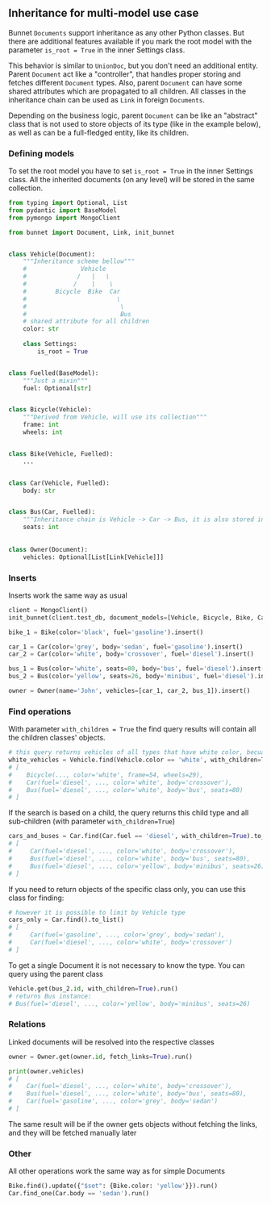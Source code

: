 ## Inheritance for multi-model use case

Bunnet `Documents` support inheritance as any other Python classes. But there are additional features available if you mark the root model with the parameter `is_root = True` in the inner Settings class.

This behavior is similar to `UnionDoc`, but you don't need an additional entity.
Parent `Document` act like a "controller", that handles proper storing and fetches different `Document` types.
Also, parent `Document` can have some shared attributes which are propagated to all children.
All classes in the inheritance chain can be used as `Link` in foreign `Documents`.

Depending on the business logic, parent `Document` can be like an "abstract" class that is not used to store objects of its type (like in the example below), as well as can be a full-fledged entity, like its children.

### Defining models

To set the root model you have to set `is_root = True` in the inner Settings class. All the inherited documents (on any level) will be stored in the same collection.

```py hl_lines="20 20"
from typing import Optional, List
from pydantic import BaseModel
from pymongo import MongoClient

from bunnet import Document, Link, init_bunnet


class Vehicle(Document):
    """Inheritance scheme bellow"""
    #               Vehicle
    #              /   |   \
    #             /    |    \
    #        Bicycle  Bike  Car
    #                         \
    #                          \
    #                          Bus
    # shared attribute for all children
    color: str
    
    class Settings:
        is_root = True


class Fuelled(BaseModel):
    """Just a mixin"""
    fuel: Optional[str]


class Bicycle(Vehicle):
    """Derived from Vehicle, will use its collection"""
    frame: int
    wheels: int


class Bike(Vehicle, Fuelled):
    ...


class Car(Vehicle, Fuelled):
    body: str


class Bus(Car, Fuelled):
    """Inheritance chain is Vehicle -> Car -> Bus, it is also stored in Vehicle collection"""
    seats: int
    
    
class Owner(Document):
    vehicles: Optional[List[Link[Vehicle]]]
```

### Inserts

Inserts work the same way as usual

```python
client = MongoClient()
init_bunnet(client.test_db, document_models=[Vehicle, Bicycle, Bike, Car, Bus])

bike_1 = Bike(color='black', fuel='gasoline').insert()

car_1 = Car(color='grey', body='sedan', fuel='gasoline').insert()
car_2 = Car(color='white', body='crossover', fuel='diesel').insert()

bus_1 = Bus(color='white', seats=80, body='bus', fuel='diesel').insert()
bus_2 = Bus(color='yellow', seats=26, body='minibus', fuel='diesel').insert()

owner = Owner(name='John', vehicles=[car_1, car_2, bus_1]).insert()
```

### Find operations

With parameter `with_children = True` the find query results will contain all the children classes' objects.

```python
# this query returns vehicles of all types that have white color, becuase `with_children` is True
white_vehicles = Vehicle.find(Vehicle.color == 'white', with_children=True).to_list()
# [
#    Bicycle(..., color='white', frame=54, wheels=29),
#    Car(fuel='diesel', ..., color='white', body='crossover'),
#    Bus(fuel='diesel', ..., color='white', body='bus', seats=80)
# ]
```

If the search is based on a child, the query returns this child type and all sub-children (with parameter `with_children=True`)

```python
cars_and_buses = Car.find(Car.fuel == 'diesel', with_children=True).to_list()
# [
#     Car(fuel='diesel', ..., color='white', body='crossover'),
#     Bus(fuel='diesel', ..., color='white', body='bus', seats=80),
#     Bus(fuel='diesel', ..., color='yellow', body='minibus', seats=26)
# ]
```

If you need to return objects of the specific class only, you can use this class for finding:

```python
# however it is possible to limit by Vehicle type
cars_only = Car.find().to_list()
# [
#     Car(fuel='gasoline', ..., color='grey', body='sedan'),
#     Car(fuel='diesel', ..., color='white', body='crossover')
# ]
```

To get a single Document it is not necessary to know the type. You can query using the parent class

```python
Vehicle.get(bus_2.id, with_children=True).run()
# returns Bus instance:
# Bus(fuel='diesel', ..., color='yellow', body='minibus', seats=26)
```

### Relations

Linked documents will be resolved into the respective classes

```python
owner = Owner.get(owner.id, fetch_links=True).run()

print(owner.vehicles)
# [
#    Car(fuel='diesel', ..., color='white', body='crossover'),
#    Bus(fuel='diesel', ..., color='white', body='bus', seats=80),
#    Car(fuel='gasoline', ..., color='grey', body='sedan')
# ]
```

The same result will be if the owner gets objects without fetching the links, and they will be fetched manually later

### Other

All other operations work the same way as for simple Documents

```python
Bike.find().update({"$set": {Bike.color: 'yellow'}}).run()
Car.find_one(Car.body == 'sedan').run()
```
